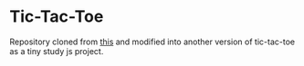 # Tic-Tac-Toe
Repository cloned from [this](https://github.com/BornaSepic/Tic-Tac-Toe) and modified into another version of tic-tac-toe as a tiny study js project.


